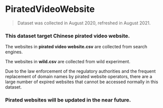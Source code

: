 # PiratedVideoWebsite
> Dataset was collected in August 2020, refreshed in August 2021.
### This dataset target Chinese pirated video website.
The websites in **pirated video website.csv** are collected from search engines.

The websites in **wild.csv** are collected from wild experiment.

Due to the law enforcement of the regulatory authorities and the frequent replacement of domain names by pirated website operators, there are a large number of expired websites that cannot be accessed normally in this dataset.
### Pirated websites will be updated in the near future.
